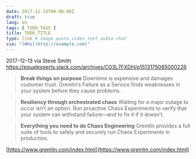 ```yaml
---
date: 2017-12-13T00:00:00Z
draft: true
lang: en
tags: [ TODO_TAGS ]
title: TODO_TITLE
type: link # image quote video text audio chat
via: "[Who](http://example.com)"
---
```



2017-12-13 via Steve Smith
https://equalexperts.slack.com/archives/C03L7FXDH/p1513175085000226

> **Break things on purpose**
> Downtime is expensive and damages customer trust. Gremlin’s Failure as a Service finds weaknesses in your system before they cause problems.

> **Resiliency through orchestrated chaos**
> Waiting for a major outage to occur isn’t an option. Run proactive Chaos Experiments to verify that your system can withstand failure—and to fix it if it doesn’t.

> **Everything you need to do Chaos Engineering**
> Gremlin provides a full suite of tools to safely and securely run Chaos Experiments in production.

[https://www.gremlin.com/index.html](https://www.gremlin.com/index.html)

